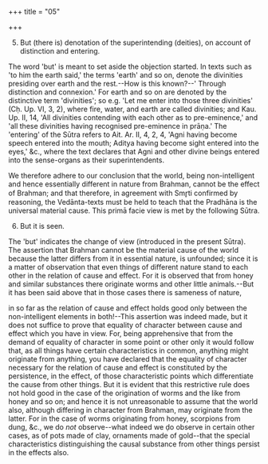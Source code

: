 +++
title = "05"

+++


5. But (there is) denotation of the superintending (deities), on account of distinction and entering.

The word 'but' is meant to set aside the objection started. In texts such as 'to him the earth said,' the terms 'earth' and so on, denote the divinities presiding over earth and the rest.--How is this known?--' Through distinction and connexion.' For earth and so on are denoted by the distinctive term 'divinities'; so e.g. 'Let me enter into those three divinities' (Cḥ. Up. VI, 3, 2), where fire, water, and earth are called divinities; and Kau. Up. II, 14, 'All divinities contending with each other as to pre-eminence,' and 'all these divinities having recognised pre-eminence in prāṇa.' The 'entering' of the Sūtra refers to Ait. Ar. II, 4, 2, 4, 'Agni having become speech entered into the mouth; Aditya having become sight entered into the eyes,' &c., where the text declares that Agni and other divine beings entered into the sense-organs as their superintendents.

We therefore adhere to our conclusion that the world, being non-intelligent and hence essentially different in nature from Brahman, cannot be the effect of Brahman; and that therefore, in agreement with Smr̥ti confirmed by reasoning, the Vedānta-texts must be held to teach that the Pradhāna is the universal material cause. This primā facie view is met by the following Sūtra.

6. But it is seen.

The 'but' indicates the change of view (introduced in the present Sūtra). The assertion that Brahman cannot be the material cause of the world because the latter differs from it in essential nature, is unfounded; since it is a matter of observation that even things of different nature stand to each other in the relation of cause and effect. For it is observed that from honey and similar substances there originate worms and other little animals.--But it has been said above that in those cases there is sameness of nature,

in so far as the relation of cause and effect holds good only between the non-intelligent elements in both!--This assertion was indeed made, but it does not suffice to prove that equality of character between cause and effect which you have in view. For, being apprehensive that from the demand of equality of character in some point or other only it would follow that, as all things have certain characteristics in common, anything might originate from anything, you have declared that the equality of character necessary for the relation of cause and effect is constituted by the persistence, in the effect, of those characteristic points which differentiate the cause from other things. But it is evident that this restrictive rule does not hold good in the case of the origination of worms and the like from honey and so on; and hence it is not unreasonable to assume that the world also, although differing in character from Brahman, may originate from the latter. For in the case of worms originating from honey, scorpions from dung, &c., we do _not_ observe--what indeed we ḍo observe in certain other cases, as of pots made of clay, ornaments made of gold--that the special characteristics distinguishing the causal substance from other things persist in the effects also.

